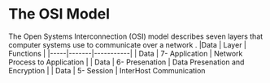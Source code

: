 # The OSI Model 
The Open Systems Interconnection (OSI) model describes seven layers that computer systems use to communicate over a network .
|Data | Layer | Functions |
|-----|-------|-----------|
| Data | 7- Application | Network Process to Application |
| Data | 6- Presenation | Data Presenation and Encryption |
| Data | 5- Session | InterHost Communication 
